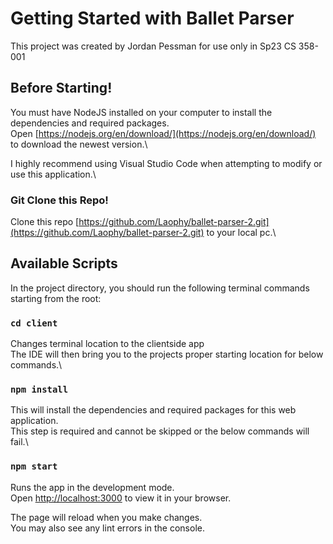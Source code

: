 # Getting Started with Ballet Parser

This project was created by Jordan Pessman for use only in Sp23 CS 358-001

## Before Starting!

You must have NodeJS installed on your computer to install the dependencies and required packages.\
Open [https://nodejs.org/en/download/](https://nodejs.org/en/download/) to download the newest version.\

I highly recommend using Visual Studio Code when attempting to modify or use this application.\

### Git Clone this Repo!

Clone this repo [https://github.com/Laophy/ballet-parser-2.git](https://github.com/Laophy/ballet-parser-2.git) to your local pc.\

## Available Scripts

In the project directory, you should run the following terminal commands starting from the root:

### `cd client`

Changes terminal location to the clientside app\
The IDE will then bring you to the projects proper starting location for below commands.\

### `npm install`

This will install the dependencies and required packages for this web application.\
This step is required and cannot be skipped or the below commands will fail.\

### `npm start`

Runs the app in the development mode.\
Open [http://localhost:3000](http://localhost:3000) to view it in your browser.

The page will reload when you make changes.\
You may also see any lint errors in the console.